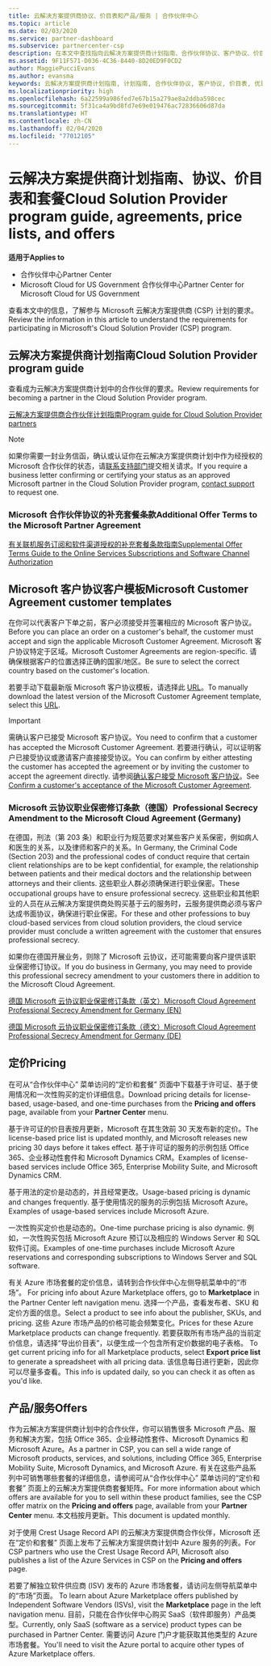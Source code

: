 ```yaml
---
title: 云解决方案提供商协议、价目表和产品/服务 | 合作伙伴中心
ms.topic: article
ms.date: 02/03/2020
ms.service: partner-dashboard
ms.subservice: partnercenter-csp
description: 在本文中查找指向云解决方案提供商计划指南、合作伙伴协议、客户协议、价目表和套餐的链接。
ms.assetid: 9F11F571-D036-4C36-8440-8D20ED9F0CD2
author: MaggiePucciEvans
ms.author: evansma
keywords: 云解决方案提供商计划指南, 计划指南, 合作伙伴协议, 客户协议, 价目表, 优惠
ms.localizationpriority: high
ms.openlocfilehash: 6a22599a986fed7e67b15a279ae8a2ddba598cec
ms.sourcegitcommit: 5f31ca4a9bd8fd7e69e019476ac72836606d87da
ms.translationtype: HT
ms.contentlocale: zh-CN
ms.lasthandoff: 02/04/2020
ms.locfileid: "77012105"
---
```

# <a name="cloud-solution-provider-program-guide-agreements-price-lists-and-offers"></a><span data-ttu-id="174c9-104">云解决方案提供商计划指南、协议、价目表和套餐</span><span class="sxs-lookup"><span data-stu-id="174c9-104">Cloud Solution Provider program guide, agreements, price lists, and offers</span></span>

<span data-ttu-id="174c9-105">**适用于**</span><span class="sxs-lookup"><span data-stu-id="174c9-105">**Applies to**</span></span>

-  <span data-ttu-id="174c9-106">合作伙伴中心</span><span class="sxs-lookup"><span data-stu-id="174c9-106">Partner Center</span></span>
-  <span data-ttu-id="174c9-107">Microsoft Cloud for US Government 合作伙伴中心</span><span class="sxs-lookup"><span data-stu-id="174c9-107">Partner Center for Microsoft Cloud for US Government</span></span>


<span data-ttu-id="174c9-108">查看本文中的信息，了解参与 Microsoft 云解决方案提供商 (CSP) 计划的要求。</span><span class="sxs-lookup"><span data-stu-id="174c9-108">Review the information in this article to understand the requirements for participating in Microsoft's Cloud Solution Provider (CSP) program.</span></span>

## <a name="cloud-solution-provider-program-guide"></a><span data-ttu-id="174c9-109">云解决方案提供商计划指南</span><span class="sxs-lookup"><span data-stu-id="174c9-109">Cloud Solution Provider program guide</span></span>

<span data-ttu-id="174c9-110">查看成为云解决方案提供商计划中的合作伙伴的要求。</span><span class="sxs-lookup"><span data-stu-id="174c9-110">Review requirements for becoming a partner in the Cloud Solution Provider program.</span></span>

[<span data-ttu-id="174c9-111">云解决方案提供商合作伙伴计划指南</span><span class="sxs-lookup"><span data-stu-id="174c9-111">Program guide for Cloud Solution Provider partners</span></span>](https://go.microsoft.com/fwlink/p/?LinkId=617100)

>[!Note]
><span data-ttu-id="174c9-112">如果你需要一封业务信函，确认或认证你在云解决方案提供商计划中作为经授权的 Microsoft 合作伙伴的状态，请[联系支持部门](https://partner.microsoft.com/pcv/servicerequests/create)提交相关请求。</span><span class="sxs-lookup"><span data-stu-id="174c9-112">If you require a business letter confirming or certifying your status as an approved Microsoft partner in the Cloud Solution Provider program, [contact support](https://partner.microsoft.com/pcv/servicerequests/create) to request one.</span></span>

### <a name="additional-offer-terms-to-the-microsoft-partner-agreement"></a><span data-ttu-id="174c9-113">Microsoft 合作伙伴协议的补充套餐条款</span><span class="sxs-lookup"><span data-stu-id="174c9-113">Additional Offer Terms to the Microsoft Partner Agreement</span></span>

[<span data-ttu-id="174c9-114">有关联机服务订阅和软件渠道授权的补充套餐条款指南</span><span class="sxs-lookup"><span data-stu-id="174c9-114">Supplemental Offer Terms Guide to the Online Services Subscriptions and Software Channel Authorization</span></span>](https://query.prod.cms.rt.microsoft.com/cms/api/am/binary/RE3NOo7)

## <a name="microsoft-customer-agreement-customer-templates"></a><span data-ttu-id="174c9-115">Microsoft 客户协议客户模板</span><span class="sxs-lookup"><span data-stu-id="174c9-115">Microsoft Customer Agreement customer templates</span></span>

<span data-ttu-id="174c9-116">在你可以代表客户下单之前，客户必须接受并签署相应的 Microsoft 客户协议。</span><span class="sxs-lookup"><span data-stu-id="174c9-116">Before you can place an order on a customer's behalf, the customer must accept and sign the applicable Microsoft Customer Agreement.</span></span> <span data-ttu-id="174c9-117">Microsoft 客户协议特定于区域。</span><span class="sxs-lookup"><span data-stu-id="174c9-117">Microsoft Customer Agreements are region-specific.</span></span> <span data-ttu-id="174c9-118">请确保根据客户的位置选择正确的国家/地区。</span><span class="sxs-lookup"><span data-stu-id="174c9-118">Be sure to select the correct country based on the customer's location.</span></span>

<span data-ttu-id="174c9-119">若要手动下载最新版 Microsoft 客户协议模板，请选择此 [URL](https://aka.ms/customeragreement)。</span><span class="sxs-lookup"><span data-stu-id="174c9-119">To manually download the latest version of the Microsoft Customer Agreement template, select this [URL](https://aka.ms/customeragreement).</span></span>

>[!IMPORTANT]
><span data-ttu-id="174c9-120">需确认客户已接受 Microsoft 客户协议。</span><span class="sxs-lookup"><span data-stu-id="174c9-120">You need to confirm that a customer has accepted the Microsoft Customer Agreement.</span></span> <span data-ttu-id="174c9-121">若要进行确认，可以证明客户已接受协议或邀请客户直接接受协议。</span><span class="sxs-lookup"><span data-stu-id="174c9-121">You can confirm by either attesting the customer has accepted the agreement or by inviting the customer to accept the agreement directly.</span></span> <span data-ttu-id="174c9-122">请参阅[确认客户接受 Microsoft 客户协议](confirm-customer-agreement.md)。</span><span class="sxs-lookup"><span data-stu-id="174c9-122">See [Confirm a customer's acceptance of the Microsoft Customer Agreement](confirm-customer-agreement.md).</span></span>

### <a name="professional-secrecy-amendment-to-the-microsoft-cloud-agreement-germany"></a><span data-ttu-id="174c9-123">Microsoft 云协议职业保密修订条款（德国）</span><span class="sxs-lookup"><span data-stu-id="174c9-123">Professional Secrecy Amendment to the Microsoft Cloud Agreement (Germany)</span></span>

<span data-ttu-id="174c9-124">在德国，刑法（第 203 条）和职业行为规范要求对某些客户关系保密，例如病人和医生的关系，以及律师和客户的关系。</span><span class="sxs-lookup"><span data-stu-id="174c9-124">In Germany, the Criminal Code (Section 203) and the professional codes of conduct require that certain client relationships are to be kept confidential, for example, the relationship between patients and their medical doctors and the relationship between attorneys and their clients.</span></span> <span data-ttu-id="174c9-125">这些职业人群必须确保进行职业保密。</span><span class="sxs-lookup"><span data-stu-id="174c9-125">These occupational groups have to ensure professional secrecy.</span></span> <span data-ttu-id="174c9-126">这些职业和其他职业的人员在从云解决方案提供商处购买基于云的服务时，云服务提供商必须与客户达成书面协议，确保进行职业保密。</span><span class="sxs-lookup"><span data-stu-id="174c9-126">For these and other professions to buy cloud-based services from cloud solution providers, the cloud service provider must conclude a written agreement with the customer that ensures professional secrecy.</span></span>

<span data-ttu-id="174c9-127">如果你在德国开展业务，则除了 Microsoft 云协议，还可能需要向客户提供该职业保密修订协议。</span><span class="sxs-lookup"><span data-stu-id="174c9-127">If you do business in Germany, you may need to provide this professional secrecy amendment to your customers there in addition to the Microsoft Cloud Agreement.</span></span>

[<span data-ttu-id="174c9-128">德国 Microsoft 云协议职业保密修订条款（英文）</span><span class="sxs-lookup"><span data-stu-id="174c9-128">Microsoft Cloud Agreement Professional Secrecy Amendment for Germany (EN)</span></span>](https://go.microsoft.com/fwlink/?linkid=2030827&clcid=0x409)

[<span data-ttu-id="174c9-129">德国 Microsoft 云协议职业保密修订条款（德文）</span><span class="sxs-lookup"><span data-stu-id="174c9-129">Microsoft Cloud Agreement Professional Secrecy Amendment for Germany (DE)</span></span>](https://go.microsoft.com/fwlink/?linkid=2030827&clcid=0x407)

## <a name="pricing"></a><span data-ttu-id="174c9-130">定价</span><span class="sxs-lookup"><span data-stu-id="174c9-130">Pricing</span></span>

<span data-ttu-id="174c9-131">在可从“合作伙伴中心”  菜单访问的“定价和套餐”  页面中下载基于许可证、基于使用情况和一次性购买的定价详细信息。</span><span class="sxs-lookup"><span data-stu-id="174c9-131">Download pricing details for license-based, usage-based, and one-time purchases from the **Pricing and offers** page, available from your **Partner Center** menu.</span></span>

<span data-ttu-id="174c9-132">基于许可证的价目表按月更新，Microsoft 在其生效前 30 天发布新的定价。</span><span class="sxs-lookup"><span data-stu-id="174c9-132">The license-based price list is updated monthly, and Microsoft releases new pricing 30 days before it takes effect.</span></span> <span data-ttu-id="174c9-133">基于许可证的服务的示例包括 Office 365、企业移动性套件和 Microsoft Dynamics CRM。</span><span class="sxs-lookup"><span data-stu-id="174c9-133">Examples of license-based services include Office 365, Enterprise Mobility Suite, and Microsoft Dynamics CRM.</span></span> 

<span data-ttu-id="174c9-134">基于用法的定价是动态的，并且经常更改。</span><span class="sxs-lookup"><span data-stu-id="174c9-134">Usage-based pricing is dynamic and changes frequently.</span></span> <span data-ttu-id="174c9-135">基于使用情况的服务的示例包括 Microsoft Azure。</span><span class="sxs-lookup"><span data-stu-id="174c9-135">Examples of usage-based services include Microsoft Azure.</span></span>

<span data-ttu-id="174c9-136">一次性购买定价也是动态的。</span><span class="sxs-lookup"><span data-stu-id="174c9-136">One-time purchase pricing is also dynamic.</span></span> <span data-ttu-id="174c9-137">例如，一次性购买包括 Microsoft Azure 预订以及相应的 Windows Server 和 SQL 软件订阅。</span><span class="sxs-lookup"><span data-stu-id="174c9-137">Examples of one-time purchases include Microsoft Azure reservations and corresponding subscriptions to Windows Server and SQL software.</span></span>

<span data-ttu-id="174c9-138">有关 Azure 市场套餐的定价信息，请转到合作伙伴中心左侧导航菜单中的“市场”。 </span><span class="sxs-lookup"><span data-stu-id="174c9-138">For pricing info about Azure Marketplace offers, go to **Marketplace** in the Partner Center left navigation menu.</span></span> <span data-ttu-id="174c9-139">选择一个产品，查看发布者、SKU 和定价方面的信息。</span><span class="sxs-lookup"><span data-stu-id="174c9-139">Select a product to see info about the publisher, SKUs, and pricing.</span></span> <span data-ttu-id="174c9-140">这些 Azure 市场产品的价格可能会频繁变化。</span><span class="sxs-lookup"><span data-stu-id="174c9-140">Prices for these Azure Marketplace products can change frequently.</span></span> <span data-ttu-id="174c9-141">若要获取所有市场产品的当前定价信息，请选择“导出价目表”，以便生成一个包含所有定价数据的电子表格。 </span><span class="sxs-lookup"><span data-stu-id="174c9-141">To get current pricing info for all Marketplace products, select **Export price list** to generate a spreadsheet with all pricing data.</span></span> <span data-ttu-id="174c9-142">该信息每日进行更新，因此你可以尽量多查看。</span><span class="sxs-lookup"><span data-stu-id="174c9-142">This info is updated daily, so you can check it as often as you'd like.</span></span>

## <a name="offers"></a><span data-ttu-id="174c9-143">产品/服务</span><span class="sxs-lookup"><span data-stu-id="174c9-143">Offers</span></span>

<span data-ttu-id="174c9-144">作为云解决方案提供商计划中的合作伙伴，你可以销售很多 Microsoft 产品、服务和解决方案，包括 Office 365、企业移动性套件、Microsoft Dynamics 和 Microsoft Azure。</span><span class="sxs-lookup"><span data-stu-id="174c9-144">As a partner in CSP, you can sell a wide range of Microsoft products, services, and solutions, including Office 365, Enterprise Mobility Suite, Microsoft Dynamics, and Microsoft Azure.</span></span> <span data-ttu-id="174c9-145">有关在这些产品系列中可销售哪些套餐的详细信息，请参阅可从“合作伙伴中心”  菜单访问的“定价和套餐”  页面上的云解决方案提供商套餐矩阵。</span><span class="sxs-lookup"><span data-stu-id="174c9-145">For more information about which offers are available for you to sell within these product families, see the CSP offer matrix on the **Pricing and offers** page, available from your **Partner Center** menu.</span></span> <span data-ttu-id="174c9-146">本文档按月更新。</span><span class="sxs-lookup"><span data-stu-id="174c9-146">This document is updated monthly.</span></span>

<span data-ttu-id="174c9-147">对于使用 Crest Usage Record API 的云解决方案提供商合作伙伴，Microsoft 还在“定价和套餐”  页面上发布了云解决方案提供商计划中 Azure 服务的列表。</span><span class="sxs-lookup"><span data-stu-id="174c9-147">For CSP partners who use the Crest Usage Record API, Microsoft also publishes a list of the Azure Services in CSP on the **Pricing and offers** page.</span></span>

<span data-ttu-id="174c9-148">若要了解独立软件供应商  (ISV) 发布的 Azure 市场套餐，请访问左侧导航菜单中的“市场”页面。 </span><span class="sxs-lookup"><span data-stu-id="174c9-148">To learn about Azure Marketplace offers published by Independent Software Vendors  (ISVs), visit the **Marketplace** page in the left navigation menu.</span></span> <span data-ttu-id="174c9-149">目前，只能在合作伙伴中心购买 SaaS（软件即服务）产品类型。</span><span class="sxs-lookup"><span data-stu-id="174c9-149">Currently, only SaaS (software as a service) product types can be purchased in Partner Center.</span></span> <span data-ttu-id="174c9-150">需要访问 Azure 门户才能获取其他类型的 Azure 市场套餐。</span><span class="sxs-lookup"><span data-stu-id="174c9-150">You'll need to visit the Azure portal to acquire other types of Azure Marketplace offers.</span></span>

